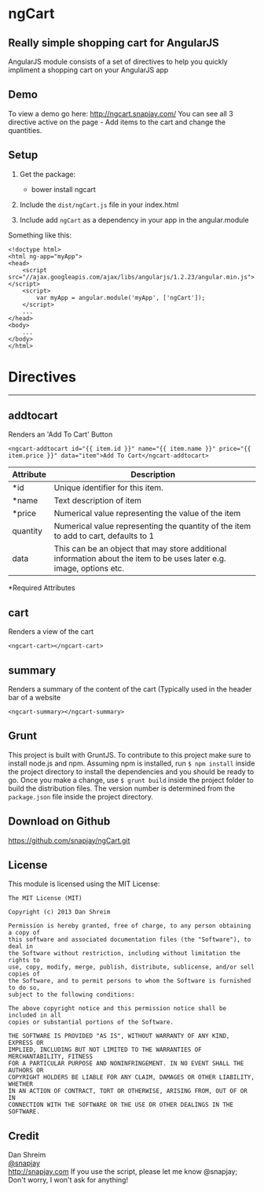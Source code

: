ngCart
======

Really simple shopping cart for AngularJS
-----------------------------------------------------------------
AngularJS module consists of a set of directives to help you quickly impliment a shopping cart on your AngularJS app


Demo
----

To view a demo go here:
http://ngcart.snapjay.com/
You can see all 3 directive active on the page - Add items to the cart and change the quantities.

Setup
-----
1. Get the package:
    * bower install ngcart

2. Include the  `dist/ngCart.js` file in your index.html
3. Include add `ngCart` as a dependency in your app in the angular.module

Something like this:
```
<!doctype html>
<html ng-app="myApp">
<head>
    <script src="//ajax.googleapis.com/ajax/libs/angularjs/1.2.23/angular.min.js"></script>
    <script>
        var myApp = angular.module('myApp', ['ngCart']);
    </script>
    ...
</head>
<body>
    ...
</body>
</html>
```


# Directives
-------

## addtocart

Renders an 'Add To Cart' Button

```
<ngcart-addtocart id="{{ item.id }}" name="{{ item.name }}" price="{{ item.price }}" data="item">Add To Cart</ngcart-addtocart>
```


| Attribute  |  Description |
| ------------- | ------------- |
| *id  | Unique identifier for this item.  |
| *name | Text description of item |
| *price | Numerical value representing the value of the item|
| quantity | Numerical value representing the quantity of the item to add to cart, defaults to 1|
| data | This can be an object that may store additional information about the item to be uses later e.g. image, options etc. |

*Required Attributes

## cart

Renders a view of the cart

```
<ngcart-cart></ngcart-cart>
```



## summary

Renders a summary  of the content of the cart (Typically used in the header bar of a website
```
<ngcart-summary></ngcart-summary>
```



Grunt
------------
This project is built with GruntJS. To contribute to this project make sure to install node.js and npm.
Assuming npm is installed, run `$ npm install` inside the project directory to install the dependencies and you should
be ready to go.
Once you make a change, use `$ grunt build` inside the project folder to build the distribution files.
The version number is determined from the `package.json` file inside the project directory.


Download on Github
------------------
https://github.com/snapjay/ngCart.git



License
-------

This module is licensed using the MIT License:

```
The MIT License (MIT)

Copyright (c) 2013 Dan Shreim

Permission is hereby granted, free of charge, to any person obtaining a copy of
this software and associated documentation files (the "Software"), to deal in
the Software without restriction, including without limitation the rights to
use, copy, modify, merge, publish, distribute, sublicense, and/or sell copies of
the Software, and to permit persons to whom the Software is furnished to do so,
subject to the following conditions:

The above copyright notice and this permission notice shall be included in all
copies or substantial portions of the Software.

THE SOFTWARE IS PROVIDED "AS IS", WITHOUT WARRANTY OF ANY KIND, EXPRESS OR
IMPLIED, INCLUDING BUT NOT LIMITED TO THE WARRANTIES OF MERCHANTABILITY, FITNESS
FOR A PARTICULAR PURPOSE AND NONINFRINGEMENT. IN NO EVENT SHALL THE AUTHORS OR
COPYRIGHT HOLDERS BE LIABLE FOR ANY CLAIM, DAMAGES OR OTHER LIABILITY, WHETHER
IN AN ACTION OF CONTRACT, TORT OR OTHERWISE, ARISING FROM, OUT OF OR IN
CONNECTION WITH THE SOFTWARE OR THE USE OR OTHER DEALINGS IN THE SOFTWARE.
```



Credit
------
Dan Shreim <br />
<a href="http://www.twitter.com/snapjay/">@snapjay</a> <br />
http://snapjay.com
If you use the script, please let me know @snapjay;  Don't worry, I won't ask for anything!
